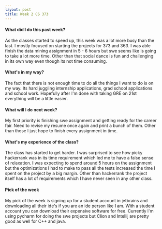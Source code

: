 ```yaml
---
layout: post
title: Week 2 CS 373
---
```


#### What did I do this past week?

As the classes started to speed up, this week was a lot more busy than the last. I mostly focused on starting the projects for 373 and 363. I was able finish the data mining assignment in 5 - 6 hours but swe seems like is going to take a lot more time. Other than that social dance is fun and challenging in its own way even though its not time consuming. 

#### What's in my way?

The fact that there is not enough time to do all the things I want to do is on my way. Its hard juggling internship applications, grad school applications and school work. Hopefully after I'm done with taking GRE on 21st everything will be a little easier.


#### What will I do next week?

My first priority is finishing swe assignment and getting ready for the career fair. Need to revise my resume once again and print a bunch of them. Other than those I just hope to finish every assignment in time.

#### What's my experience of the class?

The class has started to get harder. I was surprised to see how picky hackerrank was in its time requirement which led me to have a false sense of relaxation. I was expecting to spend around 5 hours on the assignment but the optimizations I had to make to pass all the tests increased the time I spent on the project by a big margin. Other than hackerrank the project itself has a lot of requirements which I have never seen in any other class.    

#### Pick of the week

My pick of the week is signing up for a student account in jetbrains and downloading all their ide's if you are an ide person like I am. With a student account you can download their expensive software for free. Currently I'm using pycharm for doing the swe projects but Clion and Intellij are pretty good as well for C++ and java.

